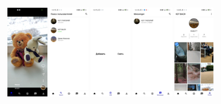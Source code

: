 <p float="center">
  <img src="https://github.com/kiselyv77/RsesTok/blob/master/screenshots/Home.jpg" width="18%" height="18%"/>
  <img src="https://github.com/kiselyv77/RsesTok/blob/master/screenshots/Search.jpg" width="18%" height="18%"/>
  <img src="https://github.com/kiselyv77/RsesTok/blob/master/screenshots/Add.jpg" width="18%" height="18%"/>
  <img src="https://github.com/kiselyv77/RsesTok/blob/master/screenshots/Messenger.jpg" width="18%" height="18%"/>
  <img src="https://github.com/kiselyv77/RsesTok/blob/master/screenshots/Profile.jpg" width="18%" height="18%"/>
</p>
    
    
